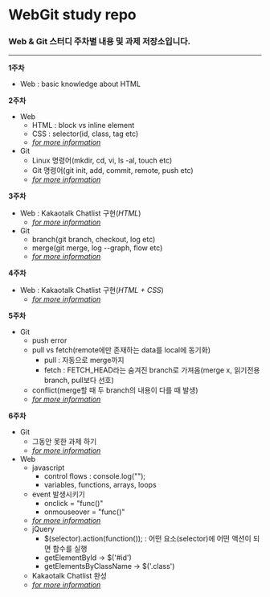 # WebGit study repo
### Web & Git 스터디 주차별 내용 및 과제 저장소입니다.
---
**1주차**
- Web : basic knowledge about HTML

**2주차**
- Web
  * HTML : block vs inline element
  * CSS : selector(id, class, tag etc)
  * [*for more information*](http://slides.com/joonhojeon/webgit2#/)
- Git
  * Linux 명령어(mkdir, cd, vi, ls -al, touch etc)
  * Git 명령어(git init, add, commit, remote, push etc)
  * [*for more information*](http://slides.com/leejun6694/web-git-2#/)

**3주차**
- Web : Kakaotalk Chatlist 구현(*HTML*)
  * [*for more information*](http://slides.com/joonhojeon/web-git-3#/)
- Git
  * branch(git branch, checkout, log etc)
  * merge(git merge, log --graph, flow etc)
  * [*for more information*](http://slides.com/leejun6694/web-git-3#/)

**4주차**
- Web : Kakaotalk Chatlist 구현(*HTML + CSS*)
  * [*for more information*](http://slides.com/joonhojeon/web-git-4#/)

**5주차**
- Git
  * push error
  * pull vs fetch(remote에만 존재하는 data를 local에 동기화)
    * pull : 자동으로 merge까지
    * fetch : FETCH_HEAD라는 숨겨진 branch로 가져옴(merge x, 읽기전용 branch, pull보다 선호)
  * conflict(merge할 때 두 branch의 내용이 다를 때 발생)
  * [*for more information*](http://slides.com/leejun6694/web-git-5#/)

**6주차**
- Git
  * 그동안 못한 과제 하기
  * [*for more information*](http://slides.com/leejun6694/web-git-6#/)
- Web
  * javascript
    * control flows : console.log("");
    * variables, functions, arrays, loops
  * event 발생시키기
    * onclick = "func()"
    * onmouseover = "func()"
  * [*for more information*](http://slides.com/joonhojeon/web-git-5#/9)
  * jQuery
    * $(selector).action(function()); : 어떤 요소(selector)에 어떤 액션이 되면 함수를 실행
    * getElementById -> $('#id')
    * getElementsByClassName -> $('.class')
  * Kakaotalk Chatlist 완성
  * [*for more information*](http://slides.com/joonhojeon/web-git-6#/)

